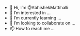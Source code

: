 - 👋 Hi, I’m @AbhishekMattihalli
- 👀 I’m interested in ...
- 🌱 I’m currently learning ...
- 💞️ I’m looking to collaborate on ...
- 📫 How to reach me ...

<!---
AbhishekMattihalli/AbhishekMattihalli is a ✨ special ✨ repository because its `README.md` (this file) appears on your GitHub profile.
You can click the Preview link to take a look at your changes.
--->
